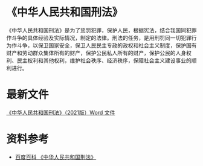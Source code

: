 # 《中华人民共和国刑法》

《中华人民共和国刑法》是为了惩罚犯罪，保护人民，根据宪法，结合我国同犯罪作斗争的具体经验及实际情况，制定的法律。刑法的任务，是用刑罚同一切犯罪行为作斗争，以保卫国家安全，保卫人民民主专政的政权和社会主义制度，保护国有财产和劳动群众集体所有的财产，保护公民私人所有的财产，保护公民的人身权利、民主权利和其他权利，维护社会秩序、经济秩序，保障社会主义建设事业的顺利进行。

# 最新文件

[《中华人民共和国刑法》（2021版）Word 文件](中华人民共和国刑法.doc)

# 资料参考

- [百度百科 《中华人民共和国刑法》](https://baike.baidu.com/item/中华人民共和国刑法/721359)